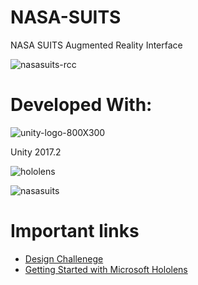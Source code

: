 # NASA-SUITS
NASA SUITS Augmented Reality Interface  

![nasasuits-rcc](https://user-images.githubusercontent.com/22214754/203851683-23b4a250-872d-4c80-9911-47932a69b365.jpg) 

# Developed With:  

![unity-logo-800X300](https://user-images.githubusercontent.com/22214754/203852917-771b15db-cc4e-44e4-906e-5154529b7bac.png)    

Unity 2017.2  

![hololens](https://user-images.githubusercontent.com/22214754/203853384-501cdb51-c61d-4c30-99d9-25dfe8dd14ba.png)  

![nasasuits](https://user-images.githubusercontent.com/22214754/203854558-6bda365d-5db3-4a05-a15a-e9f15c36db77.png)  

# Important links  
- [Design Challenege](https://microgravityuniversity.jsc.nasa.gov/docs/FY18%20NASA%20SUITS%20Design%20Challenge%20Description%20Revised_11.28.17.pdf)  
- [Getting Started with Microsoft Hololens](https://developer.microsoft.com/en-us/windows/mixed-reality/holograms_101)  
